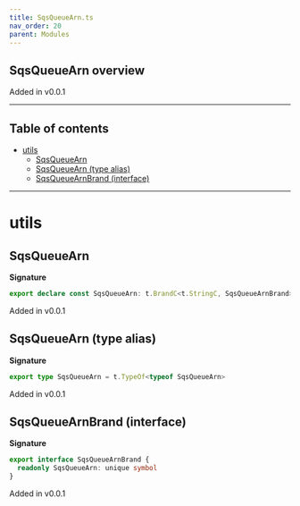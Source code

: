 ```yaml
---
title: SqsQueueArn.ts
nav_order: 20
parent: Modules
---
```


## SqsQueueArn overview

Added in v0.0.1

---

<h2 class="text-delta">Table of contents</h2>

- [utils](#utils)
  - [SqsQueueArn](#sqsqueuearn)
  - [SqsQueueArn (type alias)](#sqsqueuearn-type-alias)
  - [SqsQueueArnBrand (interface)](#sqsqueuearnbrand-interface)

---

# utils

## SqsQueueArn

**Signature**

```ts
export declare const SqsQueueArn: t.BrandC<t.StringC, SqsQueueArnBrand>
```

Added in v0.0.1

## SqsQueueArn (type alias)

**Signature**

```ts
export type SqsQueueArn = t.TypeOf<typeof SqsQueueArn>
```

Added in v0.0.1

## SqsQueueArnBrand (interface)

**Signature**

```ts
export interface SqsQueueArnBrand {
  readonly SqsQueueArn: unique symbol
}
```

Added in v0.0.1
